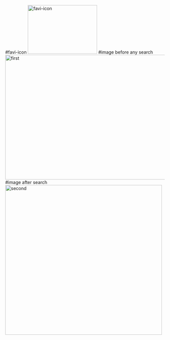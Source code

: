 #favi-icon
<img width="219" height="154" alt="favi-icon" src="https://github.com/user-attachments/assets/636a36d1-4695-43f1-9cb3-de1ec1dd0640" />
#image before any search
<img width="612" height="394" alt="first" src="https://github.com/user-attachments/assets/77fea12e-d760-4726-9c6e-1b9f1023c00f" />
#image after search
<img width="495" height="473" alt="second" src="https://github.com/user-attachments/assets/11a344ec-5e0d-4d27-953d-a5e761c24c36" />
